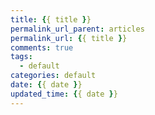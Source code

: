 ```yaml
---
title: {{ title }}
permalink_url_parent: articles
permalink_url: {{ title }}
comments: true
tags:
  - default
categories: default
date: {{ date }}
updated_time: {{ date }}
---
```

